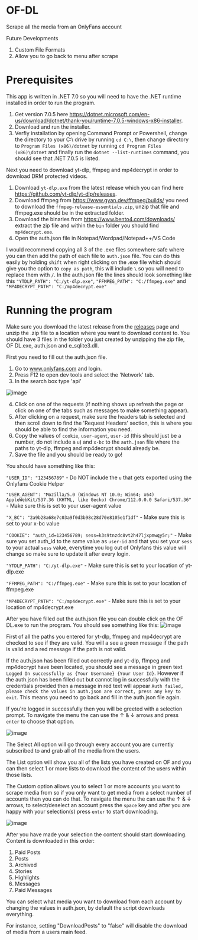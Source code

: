 # OF-DL
Scrape all the media from an OnlyFans account

Future Developments
1. Custom File Formats
2. Allow you to go back to menu after scrape

# Prerequisites
This app is written in .NET 7.0 so you will need to have the .NET runtime installed in order to run the program.
1. Get version 7.0.5 here https://dotnet.microsoft.com/en-us/download/dotnet/thank-you/runtime-7.0.5-windows-x86-installer.
2. Download and run the installer.
3. Verfiy installation by opening Command Prompt or Powershell, change the directory to your C:\ drive by running `cd C:\`, then change directory to `Program Files (x86)/dotnet` by running `cd Program Files (x86)\dotnet` and finally run the `dotnet --list-runtimes` command, you should see that .NET 7.0.5 is listed.

Next you need to download yt-dlp, ffmpeg and mp4decrypt in order to download DRM protected videos.
1. Download `yt-dlp.exe` from the latest release which you can find here https://github.com/yt-dlp/yt-dlp/releases.
2. Download ffmpeg from https://www.gyan.dev/ffmpeg/builds/ you need to download the `ffmpeg-release-essentials.zip`, unzip that file and ffmpeg.exe should be in the extracted folder.
3. Download the binaries from https://www.bento4.com/downloads/ extract the zip file and within the `bin` folder you should find `mp4decrypt.exe`.
4. Open the auth.json file in Notepad/Wordpad/Notepad++/VS Code

I would recommend copying all 3 of the .exe files somewhere safe where you can then add the path of each file to `auth.json` file. You can do this easily by holding `shift` when right clicking on the .exe file which should give you the option to `copy as path`, this will include `\` so you will need to replace them with `/`. In the auth.json file the lines should look something like this `"YTDLP_PATH": "C:/yt-dlp.exe"`, `"FFMPEG_PATH": "C:/ffmpeg.exe"` and `"MP4DECRYPT_PATH": "C:/mp4decrypt.exe"`
# Running the program
Make sure you download the latest release from the [releases](https://github.com/sim0n00ps/OF-DL/releases) page and unzip the .zip file to a location where you want to download content to.
You should have 3 files in the folder you just created by unzipping the zip file, OF DL.exe, auth.json and e_sqlite3.dll. 

First you need to fill out the auth.json file.
1. Go to www.onlyfans.com and login.
2. Press F12 to open dev tools and select the 'Network' tab.
3. In the search box type 'api'

![image](https://user-images.githubusercontent.com/132307467/235547370-5ef8e273-ebf7-4783-a13a-225f5959c606.png)

4. Click on one of the requests (if nothing shows up refresh the page or click on one of the tabs such as messages to make something appear).
5. After clicking on a request, make sure the headers tab is selected and then scroll down to find the 'Request Headers' section, this is where you should be able to find the information you need.
6. Copy the values of `cookie`, `user-agent`, `user-id` (this should just be a number, do not include a `u`) and `x-bc` to the `auth.json` file where the paths to yt-dlp, ffmpeg and mp4decrypt should already be.
7. Save the file and you should be ready to go!

You should have something like this:

`"USER_ID": "123456789"` - Do NOT include the `u` that gets exported using the Onlyfans Cookie Helper

`"USER_AGENT": "Mozilla/5.0 (Windows NT 10.0; Win64; x64) AppleWebKit/537.36 (KHTML, like Gecko) Chrome/112.0.0.0 Safari/537.36"` - Make sure this is set to your user-agent value

`"X_BC": "2a9b28a68e7c03a9f0d3b98c28d70e8105e1f1df"` - Make sure this is set to your x-bc value

`"COOKIE": "auth_id=123456789; sess=k3s9tnzdc8vt2h47ljxpmwqy5r;"` - Make sure you set auth_id to the same value as `user-id` and that you set your `sess` to your actual `sess` value, everytime you log out of Onlyfans this value will change so make sure to update it after every login.

`"YTDLP_PATH": "C:/yt-dlp.exe"` - Make sure this is set to your location of yt-dlp.exe 

`"FFMPEG_PATH": "C:/ffmpeg.exe"` - Make sure this is set to your location of ffmpeg.exe 

`"MP4DECRYPT_PATH": "C:/mp4decrypt.exe"` - Make sure this is set to your location of mp4decrypt.exe 


After you have filled out the auth.json file you can double click on the OF DL.exe to run the program.
You should see something like this:
![image](https://user-images.githubusercontent.com/132307467/235548153-107f3f44-aa00-4946-8432-458329142007.png)

First of all the paths you entered for yt-dlp, ffmpeg and mp4decrypt are checked to see if they are valid. You will a see a green message if the path is valid and a red message if the path is not valid.

If the auth.json has been filled out correctly and yt-dlp, ffmpeg and mp4decrypt have been located, you should see a message in green text `Logged In successfully as {Your Username} {Your User Id}`.
However if the auth.json has been filled out but cannot log in successfully with the credentials provided then a message in red text will appear `Auth failed, please check the values in auth.json are correct, press any key to exit`. This means you need to go back and fill in the auth.json file again.

If you're logged in successfully then you will be greeted with a selection prompt. To navigate the menu the can use the &#8593; & &#8595; arrows and press `enter` to choose that option.

![image](https://user-images.githubusercontent.com/132307467/235548843-d6f46c78-7615-400a-820d-ef0dfcea4531.png)

The Select All option will go through every account you are currently subscribed to and grab all of the media from the users.

The List option will show you all of the lists you have created on OF and you can then select 1 or more lists to download the content of the users within those lists.

The Custom option allows you to select 1 or more accounts you want to scrape media from so if you only want to get media from a select number of accounts then you can do that. To navigate the menu the can use the &#8593; & &#8595; arrows, to select/deselect an account press the `space` key and after you are happy with your selection(s) press `enter` to start downloading.

![image](https://user-images.githubusercontent.com/132307467/235549855-dd6efa98-24d5-479a-89c9-d89dbd3c01cc.png)

After you have made your selection the content should start downloading.
Content is downloaded in this order:
1. Paid Posts
2. Posts
3. Archived
4. Stories
5. Highlights
6. Messages
7. Paid Messages

You can select what media you want to download from each account by changing the values in auth.json, by default the script downloads everything.

For instance, setting "DownloadPosts" to "false" will disable the download of media from a users main feed.
